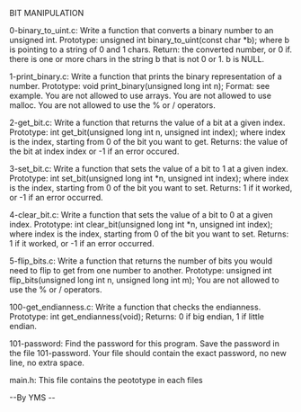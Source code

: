 BIT MANIPULATION

0-binary_to_uint.c: Write a function that converts a binary number to an unsigned int. Prototype: unsigned int binary_to_uint(const char *b); where b is pointing to a string of 0 and 1 chars. Return: the converted number, or 0 if. there is one or more chars in the string b that is not 0 or 1. b is NULL.

1-print_binary.c: Write a function that prints the binary representation of a number. Prototype: void print_binary(unsigned long int n); Format: see example. You are not allowed to use arrays. You are not allowed to use malloc. You are not allowed to use the % or / operators.

2-get_bit.c: Write a function that returns the value of a bit at a given index. Prototype: int get_bit(unsigned long int n, unsigned int index); where index is the index, starting from 0 of the bit you want to get. Returns: the value of the bit at index index or -1 if an error occured.

3-set_bit.c: Write a function that sets the value of a bit to 1 at a given index. Prototype: int set_bit(unsigned long int *n, unsigned int index); where index is the index, starting from 0 of the bit you want to set. Returns: 1 if it worked, or -1 if an error occurred.

4-clear_bit.c: Write a function that sets the value of a bit to 0 at a given index. Prototype: int clear_bit(unsigned long int *n, unsigned int index); where index is the index, starting from 0 of the bit you want to set. Returns: 1 if it worked, or -1 if an error occurred.

5-flip_bits.c: Write a function that returns the number of bits you would need to flip to get from one number to another. Prototype: unsigned int flip_bits(unsigned long int n, unsigned long int m); You are not allowed to use the % or / operators.

100-get_endianness.c: Write a function that checks the endianness. Prototype: int get_endianness(void); Returns: 0 if big endian, 1 if little endian.

101-password: Find the password for this program. Save the password in the file 101-password. Your file should contain the exact password, no new line, no extra space.

main.h: This file contains the peototype in each files

--By YMS --
